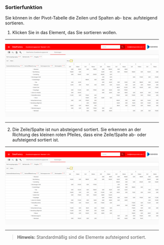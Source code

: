 ### Sortierfunktion

Sie können in der Pivot-Tabelle die Zeilen und Spalten ab- bzw. aufsteigend sortieren.

1) Klicken Sie in das Element, das Sie sortieren wollen.

---
![](/Pictures/Web-Client/Fabrik/Pivot-Ansicht/Pivot-Tabelle/Sortierfunktion/sortieren_1.png)

---

2) Die Zeile/Spalte ist nun absteigend sortiert. Sie erkennen an der Richtung des kleinen roten Pfeiles, dass eine Zeile/Spalte ab- oder aufsteigend sortiert ist.

---
![](/Pictures/Web-Client/Fabrik/Pivot-Ansicht/Pivot-Tabelle/Sortierfunktion/sortieren_2.png)

---

>**Hinweis:** Standardmäßig sind die Elemente aufsteigend sortiert.

